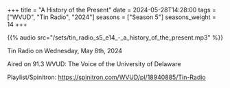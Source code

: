 +++
title = "A History of the Present"
date = 2024-05-28T14:28:00
tags = ["WVUD", "Tin Radio", "2024"]
seasons = ["Season 5"]
seasons_weight = 14
+++

{{% audio src="/sets/tin_radio_s5_e14_-_a_history_of_the_present.mp3" %}}

Tin Radio on Wednesday, May 8th, 2024

Aired on 91.3 WVUD: The Voice of the University of Delaware

Playlist/Spinitron: https://spinitron.com/WVUD/pl/18940885/Tin-Radio

